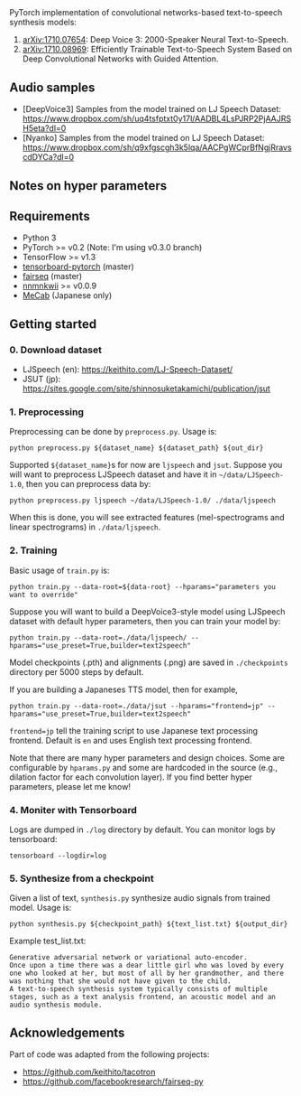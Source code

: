 ##
PyTorch implementation of convolutional networks-based text-to-speech synthesis models:

1. [arXiv:1710.07654](https://arxiv.org/abs/1710.07654): Deep Voice 3: 2000-Speaker Neural Text-to-Speech.
2. [arXiv:1710.08969](https://arxiv.org/abs/1710.08969): Efficiently Trainable Text-to-Speech System Based on Deep Convolutional Networks with Guided Attention.



## Audio samples

- [DeepVoice3] Samples from the model trained on LJ Speech Dataset: https://www.dropbox.com/sh/uq4tsfptxt0y17l/AADBL4LsPJRP2PjAAJRSH5eta?dl=0
- [Nyanko] Samples from the model trained on LJ Speech Dataset: https://www.dropbox.com/sh/q9xfgscgh3k5lqa/AACPgWCprBfNgjRravscdDYCa?dl=0

## Notes on hyper parameters



## Requirements

- Python 3
- PyTorch >= v0.2 (Note: I'm using v0.3.0 branch)
- TensorFlow >= v1.3
- [tensorboard-pytorch](https://github.com/lanpa/tensorboard-pytorch) (master)
- [fairseq](https://github.com/facebookresearch/fairseq-py) (master)
- [nnmnkwii](https://github.com/r9y9/nnmnkwii) >= v0.0.9
- [MeCab](http://taku910.github.io/mecab/) (Japanese only)


## Getting started

### 0. Download dataset

- LJSpeech (en): https://keithito.com/LJ-Speech-Dataset/
- JSUT (jp): https://sites.google.com/site/shinnosuketakamichi/publication/jsut

### 1. Preprocessing

Preprocessing can be done by `preprocess.py`. Usage is:

```
python preprocess.py ${dataset_name} ${dataset_path} ${out_dir}
```

Supported `${dataset_name}`s for now are `ljspeech` and `jsut`. Suppose you will want to preprocess LJSpeech dataset and have it in `~/data/LJSpeech-1.0`, then you can preprocess data by:

```
python preprocess.py ljspeech ~/data/LJSpeech-1.0/ ./data/ljspeech
```

When this is done, you will see extracted features (mel-spectrograms and linear spectrograms) in `./data/ljspeech`.

### 2. Training

Basic usage of `train.py` is:

```
python train.py --data-root=${data-root} --hparams="parameters you want to override"
```

Suppose you will want to build a DeepVoice3-style model using LJSpeech dataset with default hyper parameters, then you can train your model by:

```
python train.py --data-root=./data/ljspeech/ --hparams="use_preset=True,builder=text2speech"
```

Model checkpoints (.pth) and alignments (.png) are saved in `./checkpoints` directory per 5000 steps by default.

If you are building a Japaneses TTS model, then for example,

```
python train.py --data-root=./data/jsut --hparams="frontend=jp" --hparams="use_preset=True,builder=text2speech"
```

`frontend=jp` tell the training script to use Japanese text processing frontend. Default is `en` and uses English text processing frontend.

Note that there are many hyper parameters and design choices. Some are configurable by `hparams.py` and some are hardcoded in the source (e.g., dilation factor for each convolution layer). If you find better hyper parameters, please let me know!


### 4. Moniter with Tensorboard

Logs are dumped in `./log` directory by default. You can monitor logs by tensorboard:

```
tensorboard --logdir=log
```

### 5. Synthesize from a checkpoint

Given a list of text, `synthesis.py` synthesize audio signals from trained model. Usage is:

```
python synthesis.py ${checkpoint_path} ${text_list.txt} ${output_dir}
```

Example test_list.txt:

```
Generative adversarial network or variational auto-encoder.
Once upon a time there was a dear little girl who was loved by every one who looked at her, but most of all by her grandmother, and there was nothing that she would not have given to the child.
A text-to-speech synthesis system typically consists of multiple stages, such as a text analysis frontend, an acoustic model and an audio synthesis module.
```

## Acknowledgements

Part of code was adapted from the following projects:

- https://github.com/keithito/tacotron
- https://github.com/facebookresearch/fairseq-py
